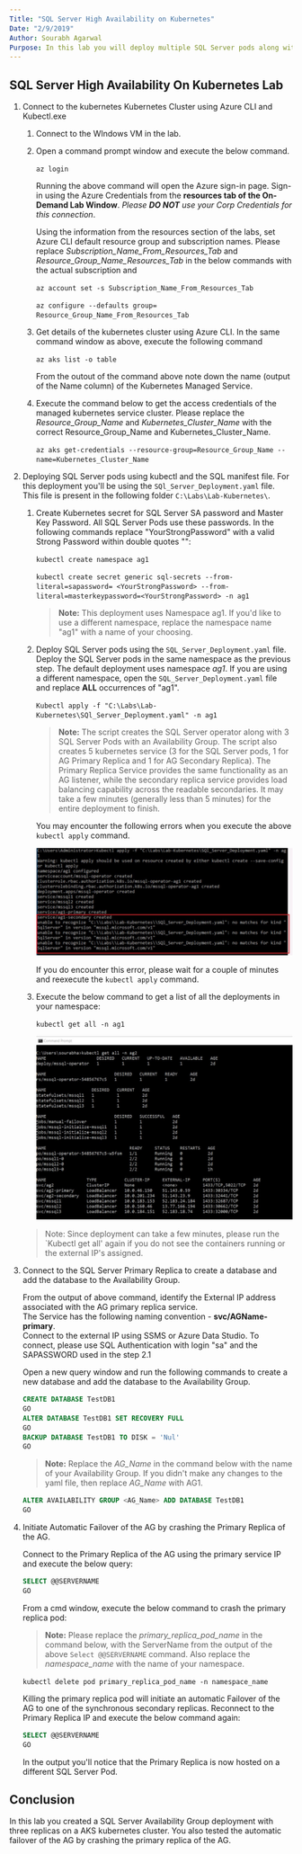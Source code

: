 ```yaml
---
Title: "SQL Server High Availability on Kubernetes"
Date: "2/9/2019"
Author: Sourabh Agarwal
Purpose: In this lab you will deploy multiple SQL Server pods along with Availability Groups on a Kubernetes Cluster in Azure using Azure Kubernetes Services
---
```

## SQL Server High Availability On Kubernetes Lab

1. Connect to the kubernetes Kubernetes Cluster using Azure CLI and Kubectl.exe

    1. Connect to the WIndows VM in the lab. 
    
    2. Open a command prompt window and execute the below command.
    
       `az login`
     
       Running the above command will open the Azure sign-in page. Sign-in using the Azure Credentials from the **resources tab of the On-Demand Lab Window**. *Please **DO NOT** use your Corp Credentials for this connection*. 
       
       Using the information from the resources section of the labs, set Azure CLI default resource group and subscription names. Please replace *Subscription_Name_From_Resources_Tab* and *Resource_Group_Name_Resources_Tab* in the below commands with the actual subscription and 
       
       `az account set -s Subscription_Name_From_Resources_Tab`
       
       `az configure --defaults group= Resource_Group_Name_From_Resources_Tab`
       
     3. Get details of the kubernetes cluster using Azure CLI. In the same command window as above, execute the following command 
     
        `az aks list -o table `
        
        From the outout of the command above note down the name (output of the Name column) of the Kubernetes Managed Service.
        
     4. Execute the command below to get the access credentials of the managed kubernetes service cluster. Please replace the *Resource_Group_Name* and *Kubernetes_Cluster_Name* with the correct Resource_Group_Name and Kubernetes_Cluster_Name.
     
        `az aks get-credentials --resource-group=Resource_Group_Name --name=Kubernetes_Cluster_Name`
        

2. Deploying SQL Server pods using kubectl and the SQL manifest file. For this deployment you'll be using the `SQl_Server_Deployment.yaml` file. This file is present in the following folder `C:\Labs\Lab-Kubernetes\`. 
 
    1. Create Kubernetes secret for SQL Server SA password and Master Key Password. All SQL Server Pods use these passwords. In the following commands replace "YourStrongPassword" with a valid Strong Password within double quotes "":
  
        `kubectl create namespace ag1`   
          
        `kubectl create secret generic sql-secrets --from-literal=sapassword= <YourStrongPassword> --from-literal=masterkeypassword=<YourStrongPassword> -n ag1`
      
        > **Note:** This deployment uses Namespace ag1. If you'd like to use a different namespace, replace the namespace name "ag1" with a name of your choosing. 
  
    2. Deploy SQL Server pods using the `SQL_Server_Deployment.yaml` file. Deploy the SQL Server pods in the same namespace as the previous step. The default deployment uses namespace *ag1*. If you are using a different namespace, open the `SQL_Server_Deployment.yaml` file and replace **ALL** occurrences of "ag1".

        `Kubectl apply -f "C:\Labs\Lab-Kubernetes\SQl_Server_Deployment.yaml" -n ag1`
  
        > **Note:** The script creates the SQL Server operator along with 3 SQL Server Pods with an Availability Group. The script also creates 5 kubernetes service (3 for the SQL Server pods, 1 for AG Primary Replica and 1 for AG Secondary Replica). The Primary Replica Service provides the same functionality as an AG listener, while the secondary replica service provides load balancing capability across the readable secondaries. It may take a few minutes (generally less than 5 minutes) for the entire deployment to finish.
        
        You may encounter the following errors when you execute the above `kubectl apply` command. 
        
        ![Deployment_Error.jpg](./media/Deployment_Error.jpg)
        
        If you do encounter this error, please wait for a couple of minutes and reexecute the `kubectl apply` command. 
        
    3. Execute the below command to get a list of all the deployments in your namespace: 
    
        `kubectl get all -n ag1`
        
        ![Kubectl_Get_all_output.jpg](./media/Kubectl_Get_all_output.jpg)
     
     >Note: Since deployment can take a few minutes, please run the `Kubectl get all' again if you do not see the containers running or the external IP's assigned. 
    
3. Connect to the SQL Server Primary Replica to create a database and add the database to the Availability Group.

    From the output of above command, identify the External IP address associated with the AG primary replica service.    
    The Service has the following naming convention - **svc/AGName-primary**.    
    Connect to the external IP using SSMS or Azure Data Studio. To connect, please use SQL Authentication with login "sa" and the SAPASSWORD used in the step 2.1
  
    Open a new query window and run the following commands to create a new database and add the database to the Availability Group.
    
    ```SQL
    CREATE DATABASE TestDB1
    GO
    ALTER DATABASE TestDB1 SET RECOVERY FULL
    GO
    BACKUP DATABASE TestDB1 TO DISK = 'Nul'
    GO
    ```
    > **Note:** Replace the *AG_Name* in the command below with the name of your Availability Group. If you didn't make any changes to the yaml file, then replace *AG_Name* with AG1.
    
    ```SQL
    ALTER AVAILABILITY GROUP <AG_Name> ADD DATABASE TestDB1    
    GO
    ``` 
 
4. Initiate Automatic Failover of the AG by crashing the Primary Replica of the AG. 
 
    Connect to the Primary Replica of the AG using the primary service IP and execute the below query:

    ```SQL
    SELECT @@SERVERNAME
    GO
    ```
 
    From a cmd window, execute the below command to crash the primary replica pod:
    > **Note:** Please replace the *primary_replica_pod_name* in the command below, with the ServerName from the output of the above `Select @@SERVERNAME` command. Also replace the *namespace_name* with the name of your namespace. 
 
    `kubectl delete pod primary_replica_pod_name -n namespace_name`
     
    Killing the primary replica pod will initiate an automatic Failover of the AG to one of the synchronous secondary replicas. Reconnect to the Primary Replica IP and execute the below command again: 
    
    ```SQL
    SELECT @@SERVERNAME
    GO
    ```
    
    In the output you'll notice that the Primary Replica is now hosted on a different SQL Server Pod. 

## Conclusion 

In this lab you created a SQL Server Availability Group deployment with three replicas on a AKS kubernetes cluster. You also tested the automatic failover of the AG by crashing the primary replica of the AG. 
